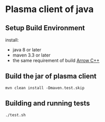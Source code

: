 <!---
  Licensed to the Apache Software Foundation (ASF) under one
  or more contributor license agreements.  See the NOTICE file
  distributed with this work for additional information
  regarding copyright ownership.  The ASF licenses this file
  to you under the Apache License, Version 2.0 (the
  "License"); you may not use this file except in compliance
  with the License.  You may obtain a copy of the License at

    http://www.apache.org/licenses/LICENSE-2.0

  Unless required by applicable law or agreed to in writing,
  software distributed under the License is distributed on an
  "AS IS" BASIS, WITHOUT WARRANTIES OR CONDITIONS OF ANY
  KIND, either express or implied.  See the License for the
  specific language governing permissions and limitations
  under the License.
-->

# Plasma client of java

## Setup Build Environment

install:
 - java 8 or later
 - maven 3.3 or later
 - the same requirement of build [Arrow C++](https://github.com/apache/arrow/tree/master/cpp)

## Build the jar of plasma client

```
mvn clean install -Dmaven.test.skip
```

## Building and running tests
```
./test.sh
```

